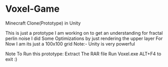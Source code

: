 # Voxel-Game
Minecraft Clone(Prototype) in Unity


This is just a prototype I am working on to get an understanding for fractal perlin noise
I did Some Optimizations by just rendering the upper layer 
For Now I am its just a 100x100 grid 
Note:-  Unity is very powerful

Note To Run this prototype:
Extract The RAR file
Run Voxel.exe
ALT+F4 to exit :)
